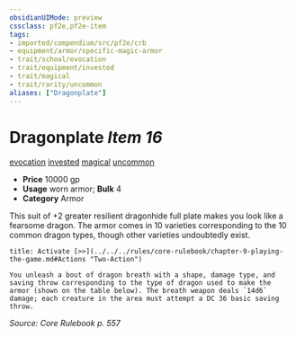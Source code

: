 ```yaml
---
obsidianUIMode: preview
cssclass: pf2e,pf2e-item
tags:
- imported/compendium/src/pf2e/crb
- equipment/armor/specific-magic-armor 
- trait/school/evocation
- trait/equipment/invested
- trait/magical
- trait/rarity/uncommon
aliases: ["Dragonplate"]
---
```

# Dragonplate *Item 16*  
[evocation](evocation.md)  [invested](invested.md)  [magical](magical.md)  [uncommon](uncommon.md)  

- **Price** 10000 gp
- **Usage** worn armor; **Bulk** 4
- **Category** Armor

This suit of +2 greater resilient dragonhide full plate makes you look like a fearsome dragon. The armor comes in 10 varieties corresponding to the 10 common dragon types, though other varieties undoubtedly exist.

```ad-embed-ability
title: Activate [>>](../../../rules/core-rulebook/chapter-9-playing-the-game.md#Actions "Two-Action")

You unleash a bout of dragon breath with a shape, damage type, and saving throw corresponding to the type of dragon used to make the armor (shown on the table below). The breath weapon deals `14d6` damage; each creature in the area must attempt a DC 36 basic saving throw.
```

*Source: Core Rulebook p. 557*
